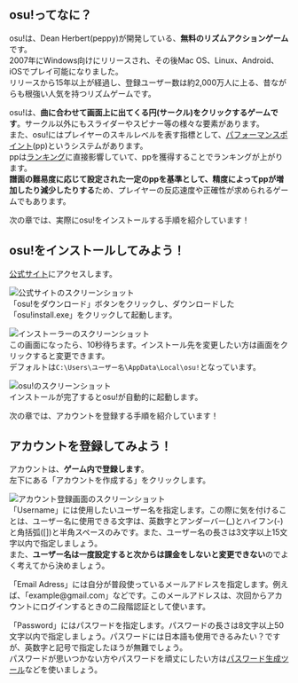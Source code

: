 <!--info
dir: /wiki/how_to/start_osu/
title: osu!のはじめ方！osu!とは何か、インストール方法まで解説！
submitted: 2023-03-02T02:32:00+09:00
updated: 2023-03-03T23:40:00+09:00
-->

<h2>osu!ってなに？</h2>
<p>
  osu!は、Dean Herbert(peppy)が開発している、<strong>無料のリズムアクションゲーム</strong>です。<br>
  2007年にWindows向けにリリースされ、その後Mac OS、Linux、Android、iOSでプレイ可能になりました。<br>
  リリースから15年以上が経過し、登録ユーザー数は約2,000万人に上る、昔ながらも根強い人気を持つリズムゲームです。
</p>
<p>
  osu!は、<strong>曲に合わせて画面上に出てくる円(サークル)をクリックするゲームです</strong>。サークル以外にもスライダーやスピナー等の様々な要素があります。<br>
  また、osu!にはプレイヤーのスキルレベルを表す指標として、<a href="/wiki/performance_point/">パフォーマンスポイント</a>(pp)というシステムがあります。<br>
  ppは<a href="/wiki/ranking/">ランキング</a>に直接影響していて、ppを獲得することでランキングが上がります。<br>
  <strong>譜面の難易度に応じて設定された一定のppを基準として、精度によってppが増加したり減少したりする</strong>ため、プレイヤーの反応速度や正確性が求められるゲームでもあります。
</p>
<p>
  次の章では、実際にosu!をインストールする手順を紹介しています！
</p>

<h2>osu!をインストールしてみよう！</h2>
<p>
  <a href="https://osu.ppy.sh/home/download">公式サイト</a>にアクセスします。
</p>
<p>
  <img src="/img/download.png" alt="公式サイトのスクリーンショット" title="公式サイトのスクリーンショット"><br>
  「osu!をダウンロード」ボタンをクリックし、ダウンロードした「osu!install.exe」をクリックして起動します。
</p>
<p>
  <img src="/img/welcome.png" alt="インストーラーのスクリーンショット" title="インストーラーのスクリーンショット"><br>
  この画面になったら、10秒待ちます。インストール先を変更したい方は画面をクリックすると変更できます。<br>
  デフォルトは<code>C:\Users\ユーザー名\AppData\Local\osu!</code>となっています。
</p>
<p>
  <img src="/img/osustart.png" alt="osu!のスクリーンショット" title="osu!のスクリーンショット"><br>
  インストールが完了するとosu!が自動的に起動します。
</p>
<p>
  次の章では、アカウントを登録する手順を紹介しています！
</p>

<h2>アカウントを登録してみよう！</h2>
<p>
  アカウントは、<strong>ゲーム内で登録します</strong>。<br>
  左下にある「アカウントを作成する」をクリックします。
</p>
<p>
  <img src="/img/createaccount.png" alt="アカウント登録画面のスクリーンショット" title="アカウント登録画面のスクリーンショット"><br>
  「Username」には使用したいユーザー名を指定します。この際に気を付けることは、ユーザー名に使用できる文字は、英数字とアンダーバー(_)とハイフン(-)と角括弧([])と半角スペースのみです。また、ユーザー名の長さは3文字以上15文字以内で指定しましょう。<br>
  また、<strong>ユーザー名は一度設定すると次からは課金をしないと変更できない</strong>のでよく考えてから決めましょう。
</p>
<p>
  「Email Adress」には自分が普段使っているメールアドレスを指定します。例えば、「example@gmail.com」などです。このメールアドレスは、次回からアカウントにログインするときの二段階認証として使います。
</p>
<p>
  「Password」にはパスワードを指定します。パスワードの長さは8文字以上50文字以内で指定しましょう。パスワードには日本語も使用できるみたい？ですが、英数字と記号で指定したほうが無難でしょう。<br>
  パスワードが思いつかない方やパスワードを頑丈にしたい方は<a href="/wiki/password_generator/">パスワード生成ツール</a>などを使いましょう。
</p>
